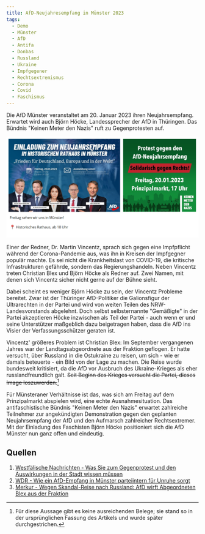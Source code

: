 ```yaml
---
title: AfD-Neujahresempfang in Münster 2023
tags:
  - Demo
  - Münster
  - AfD
  - Antifa
  - Donbas
  - Russland
  - Ukraine
  - Impfgegener
  - Rechtsextremismus
  - Corona
  - Covid
  - Faschismus
---
```


Die AfD Münster veranstaltet am 20. Januar 2023 ihren Neujahrsempfang. Erwartet wird auch Björn Höcke, Landessprecher der AfD in Thüringen. Das Bündnis "Keinen Meter den Nazis" ruft zu Gegenprotesten auf.

![Plakat AfD-Neujahrsempfang und Demo Keinen Meter den Nazis](/assets/images/afd-neujahresempfang-muenster-1.jpg)

Einer der Redner, Dr. Martin Vincentz, sprach sich gegen eine Impfpflicht während der Corona-Pandemie aus, was ihn in Kreisen der Impfgegner populär machte. Es sei nicht die Krankheitslast von COVID-19, die kritische Infrastrukturen gefährde, sondern das Regierungshandeln. Neben Vincentz treten Christian Blex und Björn Höcke als Redner auf. Zwei Namen, mit denen sich Vincentz sicher nicht gerne auf der Bühne sieht.

Dabei scheint es weniger Björn Höcke zu sein, der Vincentz Probleme bereitet. Zwar ist der Thüringer AfD-Politiker die Galionsfigur der Ultrarechten in der Partei und wird von weiten Teilen des NRW-Landesvorstands abgelehnt. Doch selbst selbsternannte "Gemäßigte" in der Partei akzeptieren Höcke inzwischen als Teil der Partei - auch wenn er und seine Unterstützer maßgeblich dazu beigetragen haben, dass die AfD ins Visier der Verfassungsschützer geraten ist.

Vincentz' größeres Problem ist Christian Blex: Im September vergangenen Jahres war der Landtagsabgeordnete aus der Fraktion geflogen. Er hatte versucht, über Russland in die Ostukraine zu reisen, um sich - wie er damals beteuerte - ein Bild von der Lage zu machen. Die Reise wurde bundesweit kritisiert, da die AfD vor Ausbruch des Ukraine-Krieges als eher russlandfreundlich galt. ~~Seit Beginn des Krieges versucht die Partei, dieses Image loszuwerden.~~[^korrektur]

Für Münsteraner Verhältnisse ist das, was sich am Freitag auf dem Prinzipalmarkt abspielen wird, eine echte Ausnahmesituation. Das antifaschistische Bündnis "Keinen Meter den Nazis" erwartet zahlreiche Teilnehmer zur angekündigten Demonstration gegen den geplanten Neujahrsempfang der AfD und den Aufmarsch zahlreicher Rechtsextremer. Mit der Einladung des Faschisten Björn Höcke positioniert sich die AfD Münster nun ganz offen und eindeutig.

## Quellen
1. [Westfälische Nachrichten - Was Sie zum Gegenprotest und den Auswirkungen in der Stadt wissen müssen](https://www.wn.de/muenster/afd-neujahrsempfang-protest-gegendemo-sperrungen-auswirkungen-2691586)
2. [WDR - Wie ein AfD-Empfang in Münster parteiintern für Unruhe sorgt](https://www1.wdr.de/nachrichten/landespolitik/afd-neujahrsempfang-hoecke-muenster-100.html)
3. [Merkur - Wegen Skandal-Reise nach Russland: AfD wirft Abgeordneten Blex aus der Fraktion](https://www.merkur.de/politik/ukraine-krieg-donbass-propaganda-besuch-afd-politiker-melnyk-weidel-chrupalla-donezk-kriegsgebiet-zr-91799519.html)

[^korrektur]: Für diese Aussage gibt es keine ausreichenden Belege; sie stand so in der ursprünglichen Fassung des Artikels und wurde später durchgestrichen.
